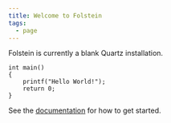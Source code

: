 ```yaml
---
title: Welcome to Folstein
tags:
  - page
---
```

Folstein is currently a blank Quartz installation.

```
int main()
{
	printf("Hello World!");
	return 0;
}
```

See the [documentation](https://quartz.jzhao.xyz) for how to get started.
